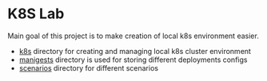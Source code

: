# K8S Lab

Main goal of this project is to make creation of local k8s environment easier.

- [k8s](k8s) directory for creating and managing local k8s cluster environment
- [manigests](manifests) directory is used for storing different deployments configs
- [scenarios](scenarios) directory for different scenarios
